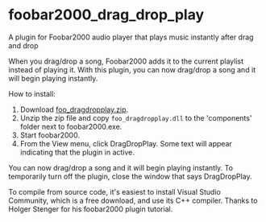 # foobar2000\_drag\_drop\_play
A plugin for Foobar2000 audio player that plays music instantly after drag and drop

When you drag/drop a song, Foobar2000 adds it to the current playlist instead of playing it. With this plugin, you can now drag/drop a song and it will begin playing instantly.

How to install:

1.   Download [foo_dragdropplay.zip](https://github.com/moltenform/foobar2000_drag_drop_play/releases/download/v1.0-beta/foo_dragdropplay.zip).
2.   Unzip the zip file and copy `foo_dragdropplay.dll` to the 'components' folder next to foobar2000.exe.
3.   Start foobar2000.
4.   From the View menu, click DragDropPlay. Some text will appear indicating that the plugin in active.

You can now drag/drop a song and it will begin playing instantly. To temporarily turn off the plugin, close the window that says DragDropPlay.

To compile from source code, it's easiest to install Visual Studio Community, which is a free download, and use its C++ compiler. Thanks to Holger Stenger for his foobar2000 plugin tutorial.
